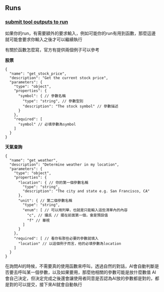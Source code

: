 ## Runs

### [submit tool outputs to run](https://platform.openai.com/docs/api-reference/runs/submitToolOutputs)

如果你的run，有需要額外的要求輸入，例如可能你的run有用到函數，那麼這邊就可能會要求你輸入之後才可以繼續執行

有關於函數怎麼寫，官方有提供兩個例子可以參考

**股票**
```json5
{
  "name": "get_stock_price",
  "description": "Get the current stock price",
  "parameters": {
    "type": "object",
    "properties": {
      "symbol": { // 參數名稱
        "type": "string", // 參數型別
        "description": "The stock symbol" // 參數描述
      }
    },
    "required": [
      "symbol" // 必填參數為symbol
    ]
  }
}
```

**天氣查詢**
```json5
{
  "name": "get_weather",
  "description": "Determine weather in my location",
  "parameters": {
    "type": "object",
    "properties": {
      "location": { // 你的第一個參數名稱
        "type": "string",
        "description": "The city and state e.g. San Francisco, CA"
      },
      "unit": { // 第二個參數名稱
        "type": "string",
        "enum": [ // 可以用列舉，也就是只能輸入這些清單內的內容
          "c", // 攝氏 // 擺在前面第一個，會是預設值
          "f" // 華視
        ]
      }
    },
    "required": [ // 看你有那些必要的參數就填入
      "location" // 以這個例子而言，他的必填參數為location
    ]
  }
}
```

在詢問AI的時候，不需要真的使用函數來呼叫，透過自然的對話，AI會自動判斷是否要去呼叫某一個參數，以及如果要用，那麼他相關的參數可能是放什麼數值
AI會自己決定，但決定完成之後還會讓使用者同意是否認為AI放的參數都是對的，都是對的可以提交，接下來AI就會自動執行
